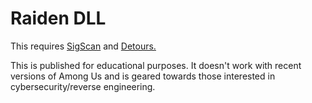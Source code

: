 # Raiden DLL

This requires [SigScan](https://github.com/aikar/SigScan) and [Detours.](https://www.microsoft.com/en-us/research/project/detours/)

This is published for educational purposes. It doesn't work with recent versions of Among Us and is geared towards those interested in cybersecurity/reverse engineering.
